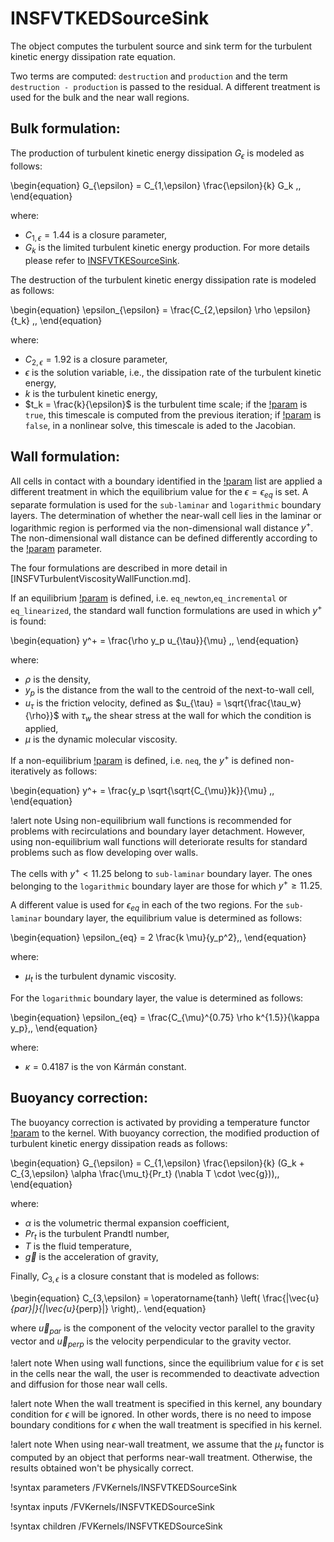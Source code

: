 # INSFVTKEDSourceSink

The object computes the turbulent source and sink term for the turbulent kinetic energy dissipation rate equation.

Two terms are computed: `destruction` and `production` and the term `destruction - production` is
passed to the residual.
A different treatment is used for the bulk and the near wall regions.

## Bulk formulation:

The production of turbulent kinetic energy dissipation $G_\epsilon$ is modeled as follows:

\begin{equation}
G_{\epsilon} = C_{1,\epsilon} \frac{\epsilon}{k} G_k \,,
\end{equation}

where:

- $C_{1,\epsilon} = 1.44$ is a closure parameter,
- $G_k$ is the limited turbulent kinetic energy production. For more details please refer to [INSFVTKESourceSink](INSFVTKESourceSink.md).

The destruction of the turbulent kinetic energy dissipation rate is modeled as follows:

\begin{equation}
\epsilon_{\epsilon} = \frac{C_{2,\epsilon} \rho \epsilon}{t_k} \,,
\end{equation}

where:

- $C_{2,\epsilon} = 1.92$ is a closure parameter,
- $\epsilon$ is the solution variable, i.e., the dissipation rate of the turbulent kinetic energy,
- $k$ is the turbulent kinetic energy,
- $t_k = \frac{k}{\epsilon}$ is the turbulent time scale; if the [!param](/FVKernels/INSFVTKEDSourceSink/linearized_model) is `true`, this timescale is computed from the previous iteration; if [!param](/FVKernels/INSFVTKEDSourceSink/linearized_model) is `false`, in a nonlinear solve, this timescale is aded to the Jacobian.

## Wall formulation:

All cells in contact with a boundary identified in the [!param](/FVKernels/INSFVTKEDSourceSink/walls) list are applied a different
treatment in which the equilibrium value for the $\epsilon = \epsilon_{eq}$ is set.
A separate formulation is used for the `sub-laminar` and `logarithmic` boundary layers.
The determination of whether the near-wall cell lies in the laminar or logarithmic region
is performed via the non-dimensional wall distance $y^+$.
The non-dimensional wall distance can be defined differently according to the
[!param](/FVKernels/INSFVTKEDSourceSink/wall_treatment) parameter. 

The four formulations are described in more detail in [INSFVTurbulentViscosityWallFunction.md]. 

If an equilibrium [!param](/FVKernels/INSFVTKEDSourceSink/wall_treatment) is defined, i.e. `eq_newton`,`eq_incremental` or `eq_linearized`, the standard wall function formulations are used in which $y^+$ is found:

\begin{equation}
y^+ = \frac{\rho y_p u_{\tau}}{\mu} \,,
\end{equation}

where:

- $\rho$ is the density,
- $y_p$ is the distance from the wall to the centroid of the next-to-wall cell,
- $u_{\tau}$ is the friction velocity, defined as $u_{\tau} = \sqrt{\frac{\tau_w}{\rho}}$ with $\tau_w$ the shear stress at the wall for which the condition is applied,
- $\mu$ is the dynamic molecular viscosity.

If a non-equilibrium [!param](/FVKernels/INSFVTKEDSourceSink/wall_treatment) is defined, i.e. `neq`,
the $y^+$ is defined non-iteratively as follows:

\begin{equation}
y^+ = \frac{y_p \sqrt{\sqrt{C_{\mu}}k}}{\mu} \,,
\end{equation}

!alert note
Using non-equilibrium wall functions is recommended for problems with recirculations and boundary layer detachment. However, using non-equilibrium wall functions will deteriorate results for standard problems such as flow developing over walls.

The cells with $y^+ < 11.25$ belong to `sub-laminar` boundary layer.
The ones belonging to the `logarithmic` boundary layer are those for which $y^+ \ge 11.25$.

A different value is used for $\epsilon_{eq}$ in each of the two regions.
For the `sub-laminar` boundary layer, the equilibrium value is determined as follows:

\begin{equation}
\epsilon_{eq} = 2 \frac{k \mu}{y_p^2}\,,
\end{equation}

where:

- $\mu_t$ is the turbulent dynamic viscosity.

For the `logarithmic` boundary layer, the value is determined as follows:

\begin{equation}
\epsilon_{eq} = \frac{C_{\mu}^{0.75} \rho k^{1.5}}{\kappa y_p}\,,
\end{equation}

where:

- $\kappa = 0.4187$ is the von Kármán constant.

## Buoyancy correction:

The buoyancy correction is activated by providing a temperature functor
[!param](/FVKernels/INSFVTKEDSourceSink/temperature) to the kernel.
With buoyancy correction, the modified production of turbulent kinetic
energy dissipation reads as follows:

\begin{equation}
G_{\epsilon} = C_{1,\epsilon} \frac{\epsilon}{k} (G_k + C_{3,\epsilon} \alpha \frac{\mu_t}{Pr_t} (\nabla T \cdot \vec{g}))\,,
\end{equation}

where:

- $\alpha$ is the volumetric thermal expansion coefficient,
- $Pr_t$ is the turbulent Prandtl number,
- $T$ is the fluid temperature,
- $\vec{g}$ is the acceleration of gravity,

Finally, $C_{3,\epsilon}$ is a closure constant that is modeled as follows:

\begin{equation}
C_{3,\epsilon} = \operatorname{tanh} \left( \frac{|\vec{u}_{par}|}{|\vec{u}_{perp}|} \right)\,.
\end{equation}

where $\vec{u}_{par}$ is the component of the velocity vector parallel to the gravity vector
and $\vec{u}_{perp}$ is the velocity perpendicular to the gravity vector.

!alert note
When using wall functions, since the equilibrium value for $\epsilon$ is set in the cells near the wall, the user is recommended to deactivate advection and diffusion for those near wall cells.

!alert note
When the wall treatment is specified in this kernel, any boundary condition for $\epsilon$ will be ignored.
In other words, there is no need to impose boundary conditions for $\epsilon$ when the wall treatment
is specified in his kernel.

!alert note
When using near-wall treatment, we assume that the $\mu_t$ functor is computed by an object
that performs near-wall treatment. Otherwise, the results obtained won't be physically correct.

!syntax parameters /FVKernels/INSFVTKEDSourceSink

!syntax inputs /FVKernels/INSFVTKEDSourceSink

!syntax children /FVKernels/INSFVTKEDSourceSink
